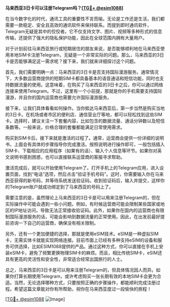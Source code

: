 **马来西亚3日卡可以注册Telegram吗？[[TG💪+ @esim1088](https://t.me/s/esim1088)]**

在当今数字化的时代，通讯工具的重要性不言而喻。无论是工作还是生活，我们都需要一款稳定、安全且高效的通讯软件来保持联系。而提到即时通讯软件，Telegram无疑是其中的佼佼者。它不仅支持文字、图片、视频等多种形式的信息传输，还提供了强大的隐私保护功能，因此在全球范围内拥有大量用户。

对于计划前往马来西亚旅行或短期居住的朋友来说，是否能够顺利地在马来西亚使用本地SIM卡注册Telegram，无疑是一个非常实际的问题。那么，马来西亚的3日卡是否能够满足这一需求呢？接下来，我们就来详细探讨这个问题。

首先，我们需要明确一点：马来西亚的3日卡是否支持国际漫游服务。通常情况下，大多数运营商提供的短期SIM卡都具备基本的语音通话和短信功能，同时也支持数据流量的使用。这意味着，在购买了马来西亚的3日卡之后，你可以通过网络连接来使用Telegram。不过，这里有一个小前提，那就是你的手机需要支持国际漫游，并且你的国内运营商也需要允许国际漫游服务。

接下来，让我们具体看看如何操作。当你抵达马来西亚后，第一步当然是购买当地的3日卡。在机场或者市区的便利店、通信营业厅等地，都可以轻松找到这些SIM卡。选择时，建议关注一下套餐内容，比如包含的数据流量、通话分钟数以及短信条数等。一般来说，价格合理的套餐都能满足日常使用需求。

购买到SIM卡后，接下来就是激活的过程了。通常，运营商会提供一份详细的说明书，上面会有具体的步骤指导你完成激活。按照说明进行操作即可，一般包括插入SIM卡、下载相应的应用程序（如果有的话）、输入个人信息等环节。如果你对英文说明书感到困惑，也可以直接联系运营商的客服寻求帮助。

激活完成后，就可以开始使用Telegram了。打开手机上的Telegram应用，进入设置页面，找到“电话”选项，然后点击“验证手机号码”。这时，你需要输入你在马来西亚获得的新号码，并等待系统发送验证码。收到验证码后，输入并提交，这样你的Telegram账户就成功绑定到了马来西亚的号码上了。

需要注意的是，虽然理论上马来西亚的3日卡是可以用来注册Telegram的，但在实际操作中可能会遇到一些小问题。例如，有时候运营商可能会限制某些国家或地区的IP地址访问，导致无法正常接收验证码。此外，如果你在国内的运营商也有限制国际漫游服务的话，可能会影响到数据流量的正常使用。因此，在出发前最好提前咨询一下自己的运营商，确保没有相关限制。

另外，还有一个更加便捷的选择，那就是使用eSIM技术。eSIM是一种虚拟SIM卡，无需实体卡就能实现网络连接。目前市面上已经有多种支持eSIM的设备和服务可供选择，比如ESIM1088提供的产品。通过这种方式，你可以直接在手机上安装eSIM卡，避免了频繁更换物理SIM卡的麻烦。而且，相比传统SIM卡，eSIM还具有更高的灵活性和安全性，非常适合经常出国旅行的人士。

总之，马来西亚的3日卡是可以用来注册Telegram的，但具体情况因人而异。如果你打算长期使用Telegram，或许考虑购买一张长期有效的本地SIM卡会更为合适。当然，无论选择哪种方式，只要按照正确的步骤操作，都能顺利完成注册过程。希望这篇文章能对你有所帮助，祝你在马来西亚度过一段愉快的旅程！

[[TG💪+ @esim1088](https://t.me/s/esim1088) ![Image](https://i.postimg.cc/4NQfJmqS/Snipaste-2025-05-13-00-14-12.png)]